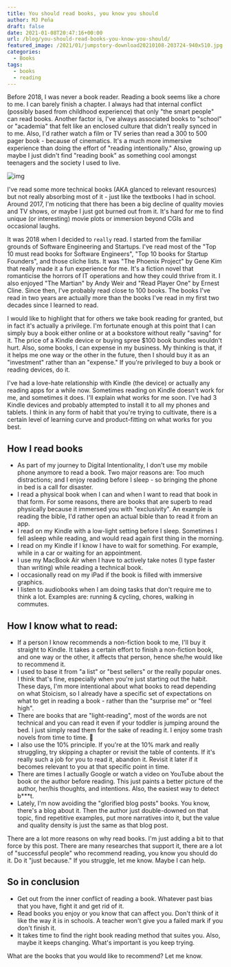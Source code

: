 ```yaml
---
title: You should read books, you know you should
author: MJ Peña
draft: false
date: 2021-01-08T20:47:16+00:00
url: /blog/you-should-read-books-you-know-you-should/
featured_image: /2021/01/jumpstory-download20210108-203724-940x510.jpg
categories:
  - Books
tags:
  - books
  - reading
---
```


Before 2018, I was never a book reader. Reading a book seems like a chore to me. I can barely finish a chapter. I always had that internal conflict (possibly based from childhood experience) that only "the smart people" can read books. Another factor is, I've always associated books to "school" or "academia" that felt like an enclosed culture that didn't really synced in to me. Also, I'd rather watch a film or TV series than read a 300 to 500 pager book - because of cinematics. It's a much more immersive experience than doing the effort of "reading intentionally." Also, growing up maybe I just didn't find "reading book" as something cool amongst teenagers and the society I used to live.

![img](/2021/01/jumpstory-download20210108-203724-1024x683.jpg)

I've read some more technical books (AKA glanced to relevant resources) but not really absorbing most of it - just like the textbooks I had in school. Around 2017, I'm noticing that there has been a big decline of quality movies and TV shows, or maybe I just got burned out from it. It's hard for me to find unique (or interesting) movie plots or immersion beyond CGIs and occasional laughs.

It was 2018 when I decided to `really` read. I started from the familiar grounds of Software Engineering and Startups. I've read most of the "Top 10 must read books for Software Engineers", "Top 10 books for Startup Founders", and those cliche lists. It was "The Phoenix Project" by Gene Kim that really made it a fun experience for me. It's a fiction novel that romanticise the horrors of IT operations and how they could thrive from it. I also enjoyed "The Martian" by Andy Weir and "Read Player One" by Ernest Cline. Since then, I've probably read close to 100 books. The books I've read in two years are actually more than the books I've read in my first two decades since I learned to read.

I would like to highlight that for others we take book reading for granted, but in fact it's actually a privilege. I'm fortunate enough at this point that I can simply buy a book either online or at a bookstore without really "saving" for it. The price of a Kindle device or buying spree $100 book bundles wouldn't hurt. Also, some books, I can expense in my business. My thinking is that, if it helps me one way or the other in the future, then I should buy it as an "investment" rather than an "expense." If you're privileged to buy a book or reading devices, do it.

I've had a love-hate relationship with Kindle (the device) or actually any reading apps for a while now. Sometimes reading on Kindle doesn't work for me, and sometimes it does. I'll explain what works for me soon. I've had 3 Kindle devices and probably attempted to install it to all my phones and tablets. I think in any form of habit that you're trying to cultivate, there is a certain level of learning curve and product-fitting on what works for you best.

## How I read books

- As part of my journey to Digital Intentionality, I don't use my mobile phone anymore to read a book. Two major reasons are: Too much distractions; and I enjoy reading before I sleep - so bringing the phone in bed is a call for disaster.
- I read a physical book when I can and when I want to read that book in that form. For some reasons, there are books that are superb to read physically because it immersed you with "exclusivity". An example is reading the bible, I'd rather open an actual bible than to read it from an app.
- I read on my Kindle with a low-light setting before I sleep. Sometimes I fell asleep while reading, and would read again first thing in the morning.
- I read on my Kindle if I know I have to wait for something. For example, while in a car or waiting for an appointment.
- I use my MacBook Air when I have to actively take notes (I type faster than writing) while reading a technical book.
- I occasionally read on my iPad if the book is filled with immersive graphics.
- I listen to audiobooks when I am doing tasks that don't require me to think a lot. Examples are: running & cycling, chores, walking in commutes.

## How I know what to read:

- If a person I know recommends a non-fiction book to me, I'll buy it straight to Kindle. It takes a certain effort to finish a non-fiction book, and one way or the other, it affects that person, hence she/he would like to recommend it.
- I used to base it from "a list" or "best sellers" or the really popular ones. I think that's fine, especially when you're just starting out the habit. These days, I'm more intentional about what books to read depending on what Stoicism, so I already have a specific set of expectations on what to get in reading a book - rather than the "surprise me" or "feel high".
- There are books that are "light-reading", most of the words are not technical and you can read it even if your toddler is jumping around the bed. I just simply read them for the sake of reading it. I enjoy some trash novels from time to time. 🙂
- I also use the 10% principle. If you're at the 10% mark and really struggling, try skipping a chapter or revisit the table of contents. If it's really such a job for you to read it, abandon it. Revisit it later if it becomes relevant to you at that specific point in time.
- There are times I actually Google or watch a video on YouTube about the book or the author before reading. This just paints a better picture of the author, her/his thoughts, and intentions. Also, the easiest way to detect b\*\*\*t.
- Lately, I'm now avoiding the "glorified blog posts" books. You know, there's a blog about it. Then the author just double-downed on that topic, find repetitive examples, put more narratives into it, but the value and quality density is just the same as that blog post.

There are a lot more reasons on why read books. I'm just adding a bit to that force by this post. There are many researches that support it, there are a lot of "successful people" who recommend reading, you know you should do it. Do it "just because." If you struggle, let me know. Maybe I can help.

## So in conclusion

- Get out from the inner conflict of reading a book. Whatever past bias that you have, fight it and get rid of it.
- Read books you enjoy or you know that can affect you. Don't think of it like the way it is in schools. A teacher won't give you a failed mark if you don't finish it.
- It takes time to find the right book reading method that suites you. Also, maybe it keeps changing. What's important is you keep trying.

What are the books that you would like to recommend? Let me know.
